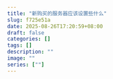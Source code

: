 ```yaml
---
title: "新购买的服务器应该设置些什么"
slug: f725e51a
date: 2025-08-26T17:20:59+08:00
draft: false
categories: []
tags: []
description: ""
image: ""
series: [""]
---
```

